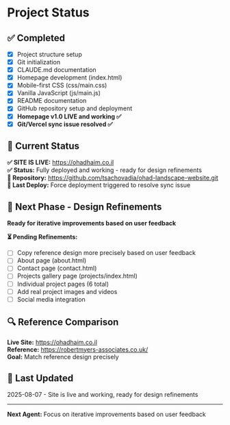 # Project Status

## ✅ Completed
- [x] Project structure setup
- [x] Git initialization  
- [x] CLAUDE.md documentation
- [x] Homepage development (index.html)
- [x] Mobile-first CSS (css/main.css)
- [x] Vanilla JavaScript (js/main.js)
- [x] README documentation
- [x] GitHub repository setup and deployment
- [x] **Homepage v1.0 LIVE and working ✅**
- [x] **Git/Vercel sync issue resolved ✅**

## 🔄 Current Status
**✅ SITE IS LIVE:** https://ohadhaim.co.il  
**✅ Status:** Fully deployed and working - ready for design refinements  
**🔗 Repository:** https://github.com/tsachovadia/ohad-landscape-website.git  
**🔧 Last Deploy:** Force deployment triggered to resolve sync issue  

## 🎯 Next Phase - Design Refinements
**Ready for iterative improvements based on user feedback**

**⏳ Pending Refinements:**
- [ ] Copy reference design more precisely based on user feedback
- [ ] About page (about.html)
- [ ] Contact page (contact.html)
- [ ] Projects gallery page (projects/index.html)
- [ ] Individual project pages (6 total)
- [ ] Add real project images and videos
- [ ] Social media integration

## 🔍 Reference Comparison
**Live Site:** https://ohadhaim.co.il  
**Reference:** https://robertmyers-associates.co.uk/  
**Goal:** Match reference design precisely

## 📅 Last Updated
2025-08-07 - Site is live and working, ready for design refinements

---
**Next Agent:** Focus on iterative improvements based on user feedback